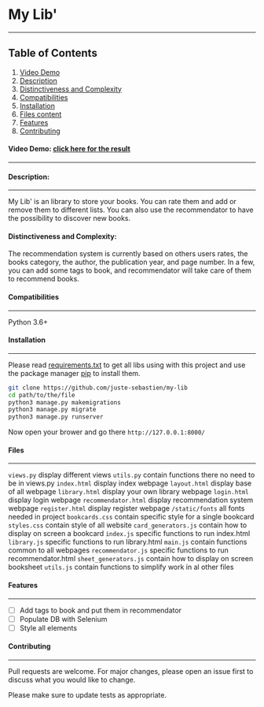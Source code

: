 # My Lib'
***


## Table of Contents
1. [Video Demo](#video-demo)
2. [Description](#description)
3. [Distinctiveness and Complexity](#distinctiveness)
4. [Compatibilities](#compatibilities)
5. [Installation](#installation) 
6. [Files content](#files)
7. [Features](#features)
8. [Contributing](#contributing)

#### Video Demo: [click here for the result](https://youtu.be/jzZUt5rgwss)
***


#### Description:
***
My Lib' is an library to store your books. You can rate them and add or remove them to different lists. You can also use the recommendator to have the possibility to discover new books.


#### Distinctiveness and Complexity:
The recommendation system is currently based on others users rates, the books category, the author, the publication year, and page number. In a few, you can add some tags to book, and recommendator will take care of them to recommend books.


#### Compatibilities
***
Python 3.6+


#### Installation
***
Please read [requirements.txt](https://github.com/juste-sebastien/mail/blob/master/requirements.txt) to get all libs using with this project and use the package manager [pip](https://pip.pypa.io/en/stable/) to install them.

```bash
git clone https://github.com/juste-sebastien/my-lib
cd path/to/the/file
python3 manage.py makemigrations
python3 manage.py migrate
python3 manage.py runserver
```

Now open your brower and go there
```http://127.0.0.1:8000/```


#### Files
***
```views.py``` display different views
```utils.py``` contain functions there no need to be in views.py
```index.html``` display index webpage
```layout.html``` display base of all webpage
```library.html``` display your own library webpage
```login.html``` display login webpage
```recommendator.html``` display recommendation system webpage
```register.html``` display register webpage
```/static/fonts``` all fonts needed in project
```bookcards.css``` contain specific style for a single bookcard
```styles.css``` contain style of all website
```card_generators.js``` contain how to display on screen a bookcard
```index.js``` specific functions to run index.html
```library.js``` specific functions to run library.html
```main.js``` contain functions common to all webpages
```recommendator.js``` specific functions to run recommendator.html
```sheet_generators.js``` contain how to display on screen booksheet
```utils.js``` contain functions to simplify work in al other files

#### Features
***
- [ ] Add tags to book and put them in recommendator
- [ ] Populate DB with Selenium
- [ ] Style all elements

#### Contributing
***
Pull requests are welcome. For major changes, please open an issue first to discuss what you would like to change.

Please make sure to update tests as appropriate.